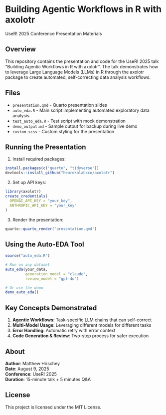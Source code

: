 # Building Agentic Workflows in R with axolotr

UseR! 2025 Conference Presentation Materials

## Overview

This repository contains the presentation and code for the UseR! 2025 talk "Building Agentic Workflows in R with axolotr". The talk demonstrates how to leverage Large Language Models (LLMs) in R through the axolotr package to create automated, self-correcting data analysis workflows.

## Files

- `presentation.qmd` - Quarto presentation slides
- `auto_eda.R` - Main script implementing automated exploratory data analysis
- `test_auto_eda.R` - Test script with mock demonstration
- `demo_output.md` - Sample output for backup during live demo
- `custom.scss` - Custom styling for the presentation

## Running the Presentation

1. Install required packages:
```r
install.packages(c("quarto", "tidyverse"))
devtools::install_github("heurekalabsco/axolotr")
```

2. Set up API keys:
```r
library(axolotr)
create_credentials(
  OPENAI_API_KEY = "your_key",
  ANTHROPIC_API_KEY = "your_key"
)
```

3. Render the presentation:
```r
quarto::quarto_render("presentation.qmd")
```

## Using the Auto-EDA Tool

```r
source("auto_eda.R")

# Run on any dataset
auto_eda(your_data, 
         generation_model = "claude",
         review_model = "gpt-4o")

# Or use the demo
demo_auto_eda()
```

## Key Concepts Demonstrated

1. **Agentic Workflows**: Task-specific LLM chains that can self-correct
2. **Multi-Model Usage**: Leveraging different models for different tasks
3. **Error Handling**: Automatic retry with error context
4. **Code Generation & Review**: Two-step process for safer execution

## About

**Author**: Matthew Hirschey  
**Date**: August 9, 2025  
**Conference**: UseR! 2025  
**Duration**: 15-minute talk + 5 minutes Q&A

## License

This project is licensed under the MIT License.